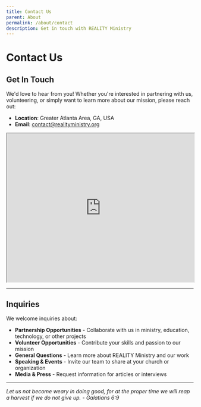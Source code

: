```yaml
---
title: Contact Us
parent: About
permalink: /about/contact
description: Get in touch with REALITY Ministry
---
```


# Contact Us

<h2>Get In Touch</h2>

We'd love to hear from you! Whether you're interested in partnering with us, volunteering, or simply want to learn more about our mission, please reach out:

- **Location**: Greater Atlanta Area, GA, USA
- **Email**: [contact@realityministry.org](mailto:contact@realityministry.org)

<div style={{margin: '2rem 0'}}>
  <iframe 
    src="https://www.google.com/maps/embed?pb=!1m18!1m12!1m3!1d424148.7171531268!2d-84.55087719527822!3d33.83080246536765!2m3!1f0!2f0!3f0!3m2!1i1024!2i768!4f13.1!3m3!1m2!1s0x88f5045d6993098d%3A0x66fede2f990b630b!2sAtlanta%2C%20GA!5e0!3m2!1sen!2sus!4v1234567890123!5m2!1sen!2sus" 
    width="100%" 
    height="400" 
    style={{border: 0, borderRadius: '8px'}} 
    allowFullScreen="" 
    loading="lazy" 
    referrerPolicy="no-referrer-when-downgrade">
  </iframe>
</div>

---

<h2>Inquiries</h2>

We welcome inquiries about:

- **Partnership Opportunities** - Collaborate with us in ministry, education, technology, or other projects
- **Volunteer Opportunities** - Contribute your skills and passion to our mission
- **General Questions** - Learn more about REALITY Ministry and our work
- **Speaking & Events** - Invite our team to share at your church or organization
- **Media & Press** - Request information for articles or interviews

---

*Let us not become weary in doing good, for at the proper time we will reap a harvest if we do not give up. - Galatians 6:9*